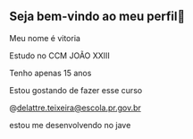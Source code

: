 ## Seja bem-vindo ao meu perfil💓

Meu nome é vitoria

Estudo no CCM JOÃO XXIII

Tenho apenas 15 anos 

Estou gostando de fazer esse curso 

@delattre.teixeira@escola.pr.gov.br

estou me desenvolvendo no jave
